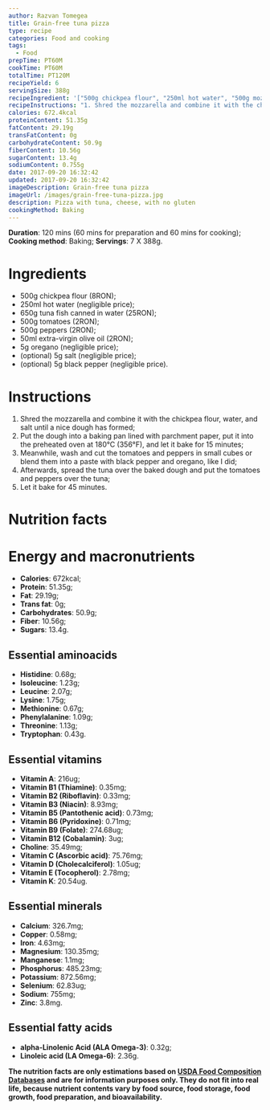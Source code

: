 ```yaml
---
author: Razvan Tomegea
title: Grain-free tuna pizza
type: recipe
categories: Food and cooking
tags:
  - Food
prepTime: PT60M
cookTime: PT60M
totalTime: PT120M
recipeYield: 6
servingSize: 388g
recipeIngredient: '["500g chickpea flour", "250ml hot water", "500g mozzarella cheese", "650g tuna fish canned in water", "500g tomatoes", "500g peppers", "5g oregano", "(optional) 5g black pepper", "(optional) 5g salt", "50ml extra-virgin olive oil"]'
recipeInstructions: "1. Shred the mozzarella and combine it with the chickpea flour, water, and salt until a nice dough has formed;\n2. Put the dough into a baking pan lined with parchment paper, put it into the preheated oven at 180&deg;C (356&deg;F), and let it bake for 15 minutes;\n3. Meanwhile, wash and cut the tomatoes and peppers in small cubes or blend them into a paste with black pepper and oregano, like I did;\n4. Afterwards, spread the tuna over the baked dough and put the tomatoes and peppers over the tuna;\n5. Let it bake for 45 minutes."
calories: 672.4kcal
proteinContent: 51.35g
fatContent: 29.19g
transFatContent: 0g
carbohydrateContent: 50.9g
fiberContent: 10.56g
sugarContent: 13.4g
sodiumContent: 0.755g
date: 2017-09-20 16:32:42
updated: 2017-09-20 16:32:42
imageDescription: Grain-free tuna pizza
imageUrl: /images/grain-free-tuna-pizza.jpg
description: Pizza with tuna, cheese, with no gluten
cookingMethod: Baking
---
```

**Duration**: 120 mins (60 mins for preparation and 60 mins for cooking);
**Cooking method**: Baking;
**Servings**: 7 X 388g.

# Ingredients
- 500g chickpea flour (8RON);
- 250ml hot water (negligible price);
- 650g tuna fish canned in water (25RON);
- 500g tomatoes (2RON);
- 500g peppers (2RON);
- 50ml extra-virgin olive oil (2RON);
- 5g oregano (negligible price);
- (optional) 5g salt (negligible price);
- (optional) 5g black pepper (negligible price).
<!-- more -->

# Instructions
1. Shred the mozzarella and combine it with the chickpea flour, water, and salt until a nice dough has formed;
2. Put the dough into a baking pan lined with parchment paper, put it into the preheated oven at 180&deg;C (356&deg;F), and let it bake for 15 minutes;
3. Meanwhile, wash and cut the tomatoes and peppers in small cubes or blend them into a paste with black pepper and oregano, like I did;
4. Afterwards, spread the tuna over the baked dough and put the tomatoes and peppers over the tuna;
5. Let it bake for 45 minutes.

# Nutrition facts
# Energy and macronutrients
- **Calories**: 672kcal;
- **Protein**: 51.35g;
- **Fat**: 29.19g;
- **Trans fat**: 0g;
- **Carbohydrates**: 50.9g;
- **Fiber**: 10.56g;
- **Sugars**: 13.4g.

## Essential aminoacids
- **Histidine**: 0.68g;
- **Isoleucine**: 1.23g;
- **Leucine**: 2.07g;
- **Lysine**: 1.75g;
- **Methionine**: 0.67g;
- **Phenylalanine**: 1.09g;
- **Threonine**: 1.13g;
- **Tryptophan**: 0.43g.

## Essential vitamins
- **Vitamin A**: 216ug;
- **Vitamin B1 (Thiamine)**: 0.35mg;
- **Vitamin B2 (Riboflavin)**: 0.33mg;
- **Vitamin B3 (Niacin)**: 8.93mg;
- **Vitamin B5 (Pantothenic acid)**: 0.73mg;
- **Vitamin B6 (Pyridoxine)**: 0.71mg;
- **Vitamin B9 (Folate)**: 274.68ug;
- **Vitamin B12 (Cobalamin)**: 3ug;
- **Choline**: 35.49mg;
- **Vitamin C (Ascorbic acid)**: 75.76mg;
- **Vitamin D (Cholecalciferol)**: 1.05ug;
- **Vitamin E (Tocopherol)**: 2.78mg;
- **Vitamin K**: 20.54ug.

## Essential minerals
- **Calcium**: 326.7mg;
- **Copper**: 0.58mg;
- **Iron**: 4.63mg;
- **Magnesium**: 130.35mg;
- **Manganese**: 1.1mg;
- **Phosphorus**: 485.23mg;
- **Potassium**: 872.56mg;
- **Selenium**: 62.83ug;
- **Sodium**: 755mg;
- **Zinc**: 3.8mg.

## Essential fatty acids
- **alpha-Linolenic Acid (ALA Omega-3)**: 0.32g;
- **Linoleic acid (LA Omega-6)**: 2.36g.

**The nutrition facts are only estimations based on [USDA Food Composition Databases](https://ndb.nal.usda.gov/ndb/search/list) and are for information purposes only. They do not fit into real life, because nutrient contents vary by food source, food storage, food growth, food preparation, and bioavailability.**

